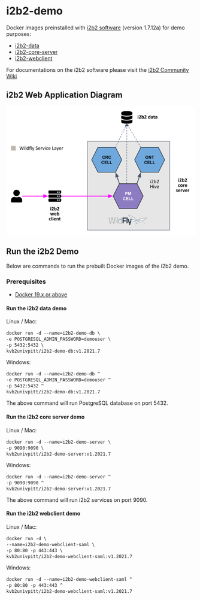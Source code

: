 # i2b2-demo

Docker images preinstalled with [i2b2 software](https://www.i2b2.org/software/index.html) (version 1.7.12a) for demo purposes:

 - [i2b2-data](https://github.com/i2b2/i2b2-data)
 - [i2b2-core-server](https://github.com/i2b2/i2b2-core-server)
 - [i2b2-webclient](https://github.com/i2b2/i2b2-webclient)

For documentations on the i2b2 software please visit the [i2b2 Community Wiki](https://community.i2b2.org/wiki/)

## i2b2 Web Application Diagram

![i2b2 flow diagram](./img/i2b2_flow.png)

## Run the i2b2 Demo

Below are commands to run the prebuilt Docker images of the i2b2 demo.

### Prerequisites

- [Docker 19.x or above](https://docs.docker.com/get-docker/)

#### Run the i2b2 data demo

Linux / Mac:

```
docker run -d --name=i2b2-demo-db \
-e POSTGRESQL_ADMIN_PASSWORD=demouser \
-p 5432:5432 \
kvb2univpitt/i2b2-demo-db:v1.2021.7
```

Windows:

```
docker run -d --name=i2b2-demo-db ^
-e POSTGRESQL_ADMIN_PASSWORD=demouser ^
-p 5432:5432 ^
kvb2univpitt/i2b2-demo-db:v1.2021.7
```

The above command will run PostgreSQL database on port 5432.

#### Run the i2b2 core server demo

Linux / Mac:

```
docker run -d --name=i2b2-demo-server \
-p 9090:9090 \
kvb2univpitt/i2b2-demo-server:v1.2021.7
```

Windows:

```
docker run -d --name=i2b2-demo-server ^
-p 9090:9090 ^
kvb2univpitt/i2b2-demo-server:v1.2021.7
```

The above command will run i2b2 services on port 9090.

#### Run the i2b2 webclient demo

Linux / Mac:

```
docker run -d \
--name=i2b2-demo-webclient-saml \
-p 80:80 -p 443:443 \
kvb2univpitt/i2b2-demo-webclient-saml:v1.2021.7
```

Windows:

```
docker run -d --name=i2b2-demo-webclient-saml ^
-p 80:80 -p 443:443 ^
kvb2univpitt/i2b2-demo-webclient-saml:v1.2021.7
```

